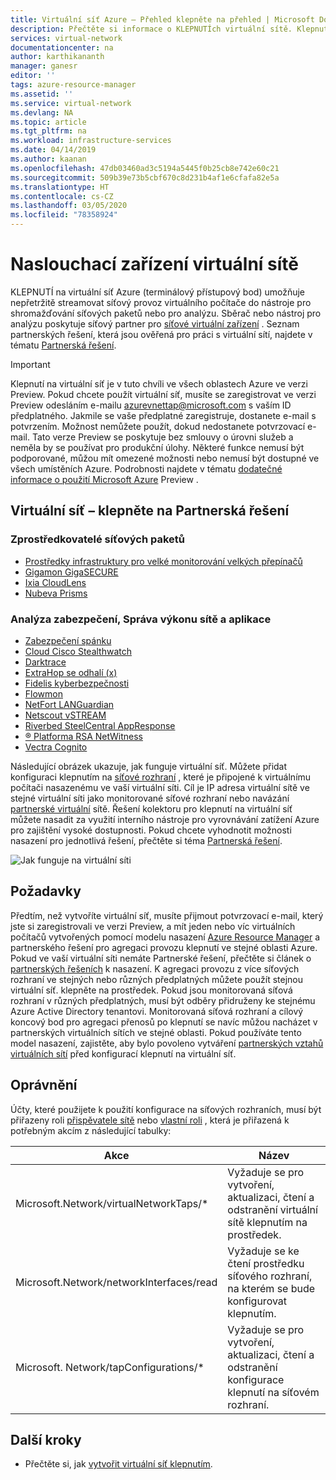 ```yaml
---
title: Virtuální síť Azure – Přehled klepněte na přehled | Microsoft Docs
description: Přečtěte si informace o KLEPNUTÍch virtuální sítě. Klepnutím na virtuální síť získáte hloubkovou kopii provozu sítě virtuálních počítačů, která se dá streamovat do sběrače paketů.
services: virtual-network
documentationcenter: na
author: karthikananth
manager: ganesr
editor: ''
tags: azure-resource-manager
ms.assetid: ''
ms.service: virtual-network
ms.devlang: NA
ms.topic: article
ms.tgt_pltfrm: na
ms.workload: infrastructure-services
ms.date: 04/14/2019
ms.author: kaanan
ms.openlocfilehash: 47db03460ad3c5194a5445f0b25cb8e742e60c21
ms.sourcegitcommit: 509b39e73b5cbf670c8d231b4af1e6cfafa82e5a
ms.translationtype: HT
ms.contentlocale: cs-CZ
ms.lasthandoff: 03/05/2020
ms.locfileid: "78358924"
---
```

# <a name="virtual-network-tap"></a>Naslouchací zařízení virtuální sítě

KLEPNUTÍ na virtuální síť Azure (terminálový přístupový bod) umožňuje nepřetržitě streamovat síťový provoz virtuálního počítače do nástroje pro shromažďování síťových paketů nebo pro analýzu. Sběrač nebo nástroj pro analýzu poskytuje síťový partner pro [síťové virtuální zařízení](https://azure.microsoft.com/solutions/network-appliances/) . Seznam partnerských řešení, která jsou ověřená pro práci s virtuální sítí, najdete v tématu [Partnerská řešení](#virtual-network-tap-partner-solutions).

> [!IMPORTANT]
> Klepnutí na virtuální síť je v tuto chvíli ve všech oblastech Azure ve verzi Preview. Pokud chcete použít virtuální síť, musíte se zaregistrovat ve verzi Preview odesláním e-mailu <azurevnettap@microsoft.com> s vaším ID předplatného. Jakmile se vaše předplatné zaregistruje, dostanete e-mail s potvrzením. Možnost nemůžete použít, dokud nedostanete potvrzovací e-mail. Tato verze Preview se poskytuje bez smlouvy o úrovni služeb a neměla by se používat pro produkční úlohy. Některé funkce nemusí být podporované, můžou mít omezené možnosti nebo nemusí být dostupné ve všech umístěních Azure. Podrobnosti najdete v tématu [dodatečné informace o použití Microsoft Azure](https://azure.microsoft.com/support/legal/preview-supplemental-terms/) Preview .

## <a name="virtual-network-tap-partner-solutions"></a>Virtuální síť – klepněte na Partnerská řešení

### <a name="network-packet-brokers"></a>Zprostředkovatelé síťových paketů

- [Prostředky infrastruktury pro velké monitorování velkých přepínačů](https://www.bigswitch.com/products/big-monitoring-fabric/public-cloud/microsoft-azure)
- [Gigamon GigaSECURE](https://blog.gigamon.com/2018/09/13/why-microsofts-new-vtap-service-works-even-better-with-gigasecure-for-azure)
- [Ixia CloudLens](https://www.ixiacom.com/cloudlens/cloudlens-azure)
- [Nubeva Prisms](https://www.nubeva.com/azurevtap)

### <a name="security-analytics-networkapplication-performance-management"></a>Analýza zabezpečení, Správa výkonu sítě a aplikace

- [Zabezpečení spánku](https://awakesecurity.com/technology-partners/microsoft-azure/)
- [Cloud Cisco Stealthwatch](https://blogs.cisco.com/security/cisco-stealthwatch-cloud-and-microsoft-azure-reliable-cloud-infrastructure-meets-comprehensive-cloud-security)
- [Darktrace](https://www.darktrace.com/en/azure/)
- [ExtraHop se odhalí (x)](https://www.extrahop.com/partners/tech-partners/microsoft/)
- [Fidelis kyberbezpečnosti](https://www.fidelissecurity.com/technology-partners/microsoft-azure )
- [Flowmon](https://www.flowmon.com/blog/azure-vtap)
- [NetFort LANGuardian](https://www.netfort.com/languardian/solutions/visibility-in-azure-network-tap/)
- [Netscout vSTREAM]( https://www.netscout.com/technology-partners/microsoft/azure-vtap)
- [Riverbed SteelCentral AppResponse]( https://www.riverbed.com/products/steelcentral/steelcentral-appresponse-11.html)
- [® Platforma RSA NetWitness](https://www.rsa.com/azure)
- [Vectra Cognito](https://vectra.ai/microsoftazure)

Následující obrázek ukazuje, jak funguje virtuální síť. Můžete přidat konfiguraci klepnutím na [síťové rozhraní](virtual-network-network-interface.md) , které je připojené k virtuálnímu počítači nasazenému ve vaší virtuální síti. Cíl je IP adresa virtuální sítě ve stejné virtuální síti jako monitorované síťové rozhraní nebo navázání [partnerské virtuální](virtual-network-peering-overview.md) sítě. Řešení kolektoru pro klepnutí na virtuální síť můžete nasadit za využití interního nástroje pro vyrovnávání zatížení Azure pro zajištění vysoké dostupnosti. Pokud chcete vyhodnotit možnosti nasazení pro jednotlivá řešení, přečtěte si téma [Partnerská řešení](#virtual-network-tap-partner-solutions).

![Jak funguje na virtuální síti](./media/virtual-network-tap/architecture.png)

## <a name="prerequisites"></a>Požadavky

Předtím, než vytvoříte virtuální síť, musíte přijmout potvrzovací e-mail, který jste si zaregistrovali ve verzi Preview, a mít jeden nebo víc virtuálních počítačů vytvořených pomocí modelu nasazení [Azure Resource Manager](../azure-resource-manager/management/overview.md?toc=%2fazure%2fvirtual-network%2ftoc.json) a partnerského řešení pro agregaci provozu klepnutí ve stejné oblasti Azure. Pokud ve vaší virtuální síti nemáte Partnerské řešení, přečtěte si článek o [partnerských řešeních](#virtual-network-tap-partner-solutions) k nasazení. K agregaci provozu z více síťových rozhraní ve stejných nebo různých předplatných můžete použít stejnou virtuální síť. klepněte na prostředek. Pokud jsou monitorovaná síťová rozhraní v různých předplatných, musí být odběry přidruženy ke stejnému Azure Active Directory tenantovi. Monitorovaná síťová rozhraní a cílový koncový bod pro agregaci přenosů po klepnutí se navíc můžou nacházet v partnerských virtuálních sítích ve stejné oblasti. Pokud používáte tento model nasazení, zajistěte, aby bylo povoleno vytváření [partnerských vztahů virtuálních sítí](virtual-network-peering-overview.md) před konfigurací klepnutí na virtuální síť.

## <a name="permissions"></a>Oprávnění

Účty, které použijete k použití konfigurace na síťových rozhraních, musí být přiřazeny roli [přispěvatele sítě](../role-based-access-control/built-in-roles.md?toc=%2fazure%2fvirtual-network%2ftoc.json#network-contributor) nebo [vlastní roli](../role-based-access-control/custom-roles.md?toc=%2fazure%2fvirtual-network%2ftoc.json) , která je přiřazená k potřebným akcím z následující tabulky:

| Akce | Název |
|---|---|
| Microsoft.Network/virtualNetworkTaps/* | Vyžaduje se pro vytvoření, aktualizaci, čtení a odstranění virtuální sítě klepnutím na prostředek. |
| Microsoft.Network/networkInterfaces/read | Vyžaduje se ke čtení prostředku síťového rozhraní, na kterém se bude konfigurovat klepnutím. |
| Microsoft. Network/tapConfigurations/* | Vyžaduje se pro vytvoření, aktualizaci, čtení a odstranění konfigurace klepnutí na síťovém rozhraní. |

## <a name="next-steps"></a>Další kroky

- Přečtěte si, jak [vytvořit virtuální síť klepnutím](tutorial-tap-virtual-network-cli.md).
